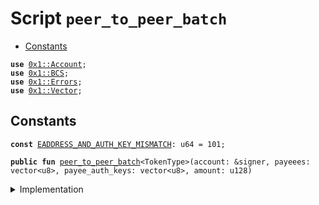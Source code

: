 
<a name="peer_to_peer_batch"></a>

# Script `peer_to_peer_batch`



-  [Constants](#@Constants_0)


<pre><code><b>use</b> <a href="../../modules/doc/Account.md#0x1_Account">0x1::Account</a>;
<b>use</b> <a href="../../modules/doc/BCS.md#0x1_BCS">0x1::BCS</a>;
<b>use</b> <a href="../../modules/doc/Errors.md#0x1_Errors">0x1::Errors</a>;
<b>use</b> <a href="../../modules/doc/Vector.md#0x1_Vector">0x1::Vector</a>;
</code></pre>



<a name="@Constants_0"></a>

## Constants


<a name="peer_to_peer_batch_EADDRESS_AND_AUTH_KEY_MISMATCH"></a>



<pre><code><b>const</b> <a href="peer_to_peer_batch.md#peer_to_peer_batch_EADDRESS_AND_AUTH_KEY_MISMATCH">EADDRESS_AND_AUTH_KEY_MISMATCH</a>: u64 = 101;
</code></pre>




<pre><code><b>public</b> <b>fun</b> <a href="peer_to_peer_batch.md#peer_to_peer_batch">peer_to_peer_batch</a>&lt;TokenType&gt;(account: &signer, payeees: vector&lt;u8&gt;, payee_auth_keys: vector&lt;u8&gt;, amount: u128)
</code></pre>



<details>
<summary>Implementation</summary>


<pre><code><b>fun</b> <a href="peer_to_peer_batch.md#peer_to_peer_batch">peer_to_peer_batch</a>&lt;TokenType&gt;(account: &signer, payeees: vector&lt;u8&gt;, payee_auth_keys: vector&lt;u8&gt;, amount: u128) {
    <b>let</b> payee_bytes_vec = <a href="../../modules/doc/Vector.md#0x1_Vector_split">Vector::split</a>&lt;u8&gt;(&payeees, 16);
    <b>let</b> auth_key_bytes_vec = <a href="../../modules/doc/Vector.md#0x1_Vector_split">Vector::split</a>&lt;u8&gt;(&payee_auth_keys, 32);
    <b>let</b> len = <a href="../../modules/doc/Vector.md#0x1_Vector_length">Vector::length</a>(&payee_bytes_vec);
    <b>let</b> i = 0;
    <b>while</b> (i &lt; len){
        <b>let</b> payee_bytes  = *<a href="../../modules/doc/Vector.md#0x1_Vector_borrow">Vector::borrow</a>&lt;vector&lt;u8&gt;&gt;(&payee_bytes_vec, i);
        <b>let</b> payee = <a href="../../modules/doc/BCS.md#0x1_BCS_to_address">BCS::to_address</a>(payee_bytes);
        <b>let</b> payee_auth_key = *<a href="../../modules/doc/Vector.md#0x1_Vector_borrow">Vector::borrow</a>&lt;vector&lt;u8&gt;&gt;(&auth_key_bytes_vec, i);
        <b>if</b> (!<a href="../../modules/doc/Account.md#0x1_Account_exists_at">Account::exists_at</a>(payee)) {
        <b>let</b> created_address = <a href="../../modules/doc/Account.md#0x1_Account_create_account">Account::create_account</a>&lt;TokenType&gt;(payee_auth_key);
        <b>assert</b>(payee == created_address, <a href="../../modules/doc/Errors.md#0x1_Errors_invalid_argument">Errors::invalid_argument</a>(<a href="peer_to_peer_batch.md#peer_to_peer_batch_EADDRESS_AND_AUTH_KEY_MISMATCH">EADDRESS_AND_AUTH_KEY_MISMATCH</a>));
        };
        <a href="../../modules/doc/Account.md#0x1_Account_pay_from">Account::pay_from</a>&lt;TokenType&gt;(account, payee, amount);
        i = i + 1;
    }
}
</code></pre>



</details>
